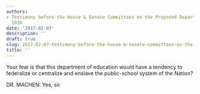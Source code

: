 ```yaml
---
authors:
- Testimony before the House & Senate Committees on the Proposed Department of Education,
  1926
date: '2017-02-07'
description: ''
draft: true
slug: 2017-02-07-testimony-before-the-house-&-senate-committees-on-the-proposed-department-of-education,-1926
title: ''
---
```

Your fear is that this department of education would have a tendency to federalize or centralize and enslave the public-school system of the Nation?

DR. MACHEN: Yes, sir.



